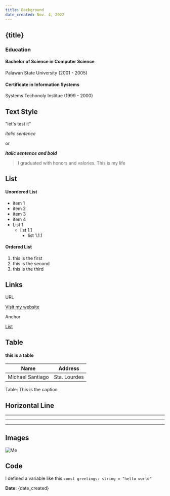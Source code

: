 ```yaml
---
title: Background
date_created: Nov. 4, 2022
---
```

## {title}

### **Education**
#### **Bachelor of Science in Computer Science**
Palawan State University (2001 - 2005)

#### **Certificate in Information Systems**
Systems Techonoly Institue (1999 - 2000)


## Text Style
"let's test it"

*italic sentence*

or

**_italic sentence and bold_**

> I graduated with honors and valories. This is my life

## List
#### Unordered List
- item 1
- item 2
- item 3
- item 4
- List 1
  - list 1.1
    - list 1.1.1

#### Ordered List
1. this is the first
2. this is the second
3. this is the third

## Links
URL

[Visit my website](https://michaelsantiago.ph)

Anchor

[List](#list)

## Table
#### this is a table
| Name | Address |
| :--: | :--: |
| Michael Santiago | Sta. Lourdes |
Table: This is the caption

## Horizontal Line
---
___
***

## Images

![Me](/me.jpg)

## Code

I defined a variable like this `const greetings: string = "hello world"`

**Date:** {date_created}